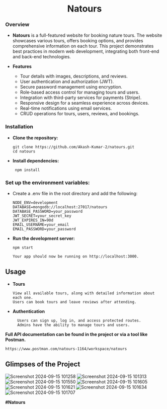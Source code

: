 <h1 align="center">Natours</h1>

<h3>Overview</h3>

- **Natours** is a full-featured website for booking nature tours. The website showcases various tours, offers booking options, and provides comprehensive information on each tour. This project demonstrates best practices in modern web development, integrating both front-end and back-end technologies.

- **Features**

  -  Tour details with images, descriptions, and reviews.
  - User authentication and authorization (JWT).
  -  Secure password management using encryption.
  -  Role-based access control for managing tours and users.
  -  Integration with third-party services for payments (Stripe).
  -  Responsive design for a seamless experience across devices.
  -  Real-time notifications using email services.
  -  CRUD operations for tours, users, reviews, and bookings.



<h3>Installation</h3>

   - **Clone the repository:**

         git clone https://github.com/Akash-Kumar-2/natours.git
         cd natours

  - **Install dependencies:**



         npm install

<h3>Set up the environment variables:</h3>

- Create a .env file in the root directory and add the following:


      NODE_ENV=development
      DATABASE=mongodb://localhost:27017/natours
      DATABASE_PASSWORD=your_password
      JWT_SECRET=your_secret_key
      JWT_EXPIRES_IN=90d
      EMAIL_USERNAME=your_email
      EMAIL_PASSWORD=your_password

- **Run the development server:**


      npm start

      Your app should now be running on http://localhost:3000.

<h2>Usage</h2>

 - **Tours**

       View all available tours, along with detailed information about each one.
       Users can book tours and leave reviews after attending.

  - **Authentication**

          Users can sign up, log in, and access protected routes.
          Admins have the ability to manage tours and users.


**Full API documentation can be found in the project or via a tool like Postman.**

    https://www.postman.com/natours-1164/workspace/natours
<h2>Glimpses of the Project</h2>

![Screenshot 2024-09-15 101258](https://github.com/user-attachments/assets/b3134b19-48c4-4937-8c8e-efb26c4854fb)
![Screenshot 2024-09-15 101313](https://github.com/user-attachments/assets/2aa38766-2824-4e56-97c6-d7128cc76dd9)
![Screenshot 2024-09-15 101550](https://github.com/user-attachments/assets/489c53d9-2dee-4775-9dd3-a9cea059c042)
![Screenshot 2024-09-15 101605](https://github.com/user-attachments/assets/07882fbf-d7f5-4a06-b9ac-612c91bf84d5)
![Screenshot 2024-09-15 101621](https://github.com/user-attachments/assets/5e290373-fd9a-442c-a026-20b32de570eb)
![Screenshot 2024-09-15 101634](https://github.com/user-attachments/assets/cb600dc4-63c4-4e54-a6ef-052d24fe5dd8)
![Screenshot 2024-09-15 101707](https://github.com/user-attachments/assets/66706496-ff1e-47e5-8197-5c6b3076c389)

**#Natours**

